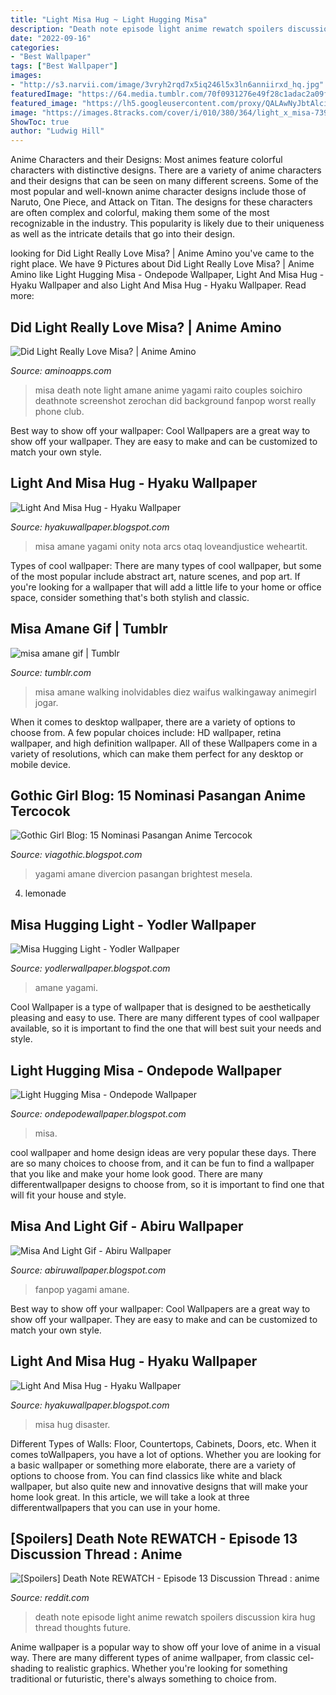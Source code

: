 ```yaml
---
title: "Light Misa Hug ~ Light Hugging Misa"
description: "Death note episode light anime rewatch spoilers discussion kira hug thread thoughts future"
date: "2022-09-16"
categories:
- "Best Wallpaper"
tags: ["Best Wallpaper"]
images:
- "http://s3.narvii.com/image/3vryh2rqd7x5iq246l5x3ln6anniirxd_hq.jpg"
featuredImage: "https://64.media.tumblr.com/70f0931276e49f28c1adac2a09fd112e/tumblr_moibw40TWX1raspzao1_500.gifv"
featured_image: "https://lh5.googleusercontent.com/proxy/QALAwNyJbtAlcib5nYN5DUHk7jsyyGdG4YVRz9BA7qXQz7R8EUR7eSkLnuMbwsFc5_KPVDQHutclyy9k6ALT3yXyAso6YRmH3mjKWtUwgEptorx_SJLufxcX_KUMXKXXnsld35n8Bj6t6gM3ee-ZlKIbkZSQbyKMkfMKefT2rQ=w1200-h630-p-k-no-nu"
image: "https://images.8tracks.com/cover/i/010/380/364/light_x_misa-7397.jpg?rect=0,114,564,564&amp;q=98&amp;fm=jpg&amp;fit=max&amp;w=960&amp;h=960"
ShowToc: true
author: "Ludwig Hill"
---
```



Anime Characters and their Designs: Most animes feature colorful characters with distinctive designs.
There are a variety of anime characters and their designs that can be seen on many different screens. Some of the most popular and well-known anime character designs include those of Naruto, One Piece, and Attack on Titan. The designs for these characters are often complex and colorful, making them some of the most recognizable in the industry. This popularity is likely due to their uniqueness as well as the intricate details that go into their design.

	

		
looking for Did Light Really Love Misa? | Anime Amino you've came to the right place. We have 9 Pictures about Did Light Really Love Misa? | Anime Amino like Light Hugging Misa - Ondepode Wallpaper, Light And Misa Hug - Hyaku Wallpaper and also Light And Misa Hug - Hyaku Wallpaper. Read more:
		
    
## Did Light Really Love Misa? | Anime Amino

<img loading=lazy src="http://s3.narvii.com/image/3vryh2rqd7x5iq246l5x3ln6anniirxd_hq.jpg" onerror="this.onerror=null;this.src='https://tse3.mm.bing.net/th?id=OIP.j9_xq7Q7Zq7aSKEf4QV19AHaEK&amp;pid=15.1';" alt="Did Light Really Love Misa? | Anime Amino">

_Source: aminoapps.com_

>misa death note light amane anime yagami raito couples soichiro deathnote screenshot zerochan did background fanpop worst really phone club. 

	

Best way to show off your wallpaper:
Cool Wallpapers are a great way to show off your wallpaper. They are easy to make and can be customized to match your own style.

    
## Light And Misa Hug - Hyaku Wallpaper

<img loading=lazy src="https://i.pinimg.com/originals/80/a6/8e/80a68e2f15991e77936133435158f4a2.png" onerror="this.onerror=null;this.src='https://tse3.mm.bing.net/th?id=OIP.DdiDQx51FOvMxWkp7vt9PAHaJZ&amp;pid=15.1';" alt="Light And Misa Hug - Hyaku Wallpaper">

_Source: hyakuwallpaper.blogspot.com_

>misa amane yagami onity nota arcs otaq loveandjustice weheartit. 

	

Types of cool wallpaper:
There are many types of cool wallpaper, but some of the most popular include abstract art, nature scenes, and pop art. If you're looking for a wallpaper that will add a little life to your home or office space, consider something that's both stylish and classic.

    
## Misa Amane Gif | Tumblr

<img loading=lazy src="https://64.media.tumblr.com/ff9ebcd9ee032d40f606a9801416d051/tumblr_p2fi3v5iNF1w60dauo1_540.gifv" onerror="this.onerror=null;this.src='https://tse2.mm.bing.net/th?id=OIP.Jgk__81daCZokbvxcdJXhQHaEK&amp;pid=15.1';" alt="misa amane gif | Tumblr">

_Source: tumblr.com_

>misa amane walking inolvidables diez waifus walkingaway animegirl jogar. 

	

When it comes to desktop wallpaper, there are a variety of options to choose from. A few popular choices include: HD wallpaper, retina wallpaper, and high definition wallpaper. All of these Wallpapers come in a variety of resolutions, which can make them perfect for any desktop or mobile device. 

    
## Gothic Girl Blog: 15 Nominasi Pasangan Anime Tercocok

<img loading=lazy src="http://4.bp.blogspot.com/-zF-NeDbiS_I/VR95pEC3FHI/AAAAAAAAACU/ZdSxdVfzUIQ/s1600/312050-misa-amane-misa-and-light-yagami.jpg" onerror="this.onerror=null;this.src='https://tse3.mm.bing.net/th?id=OIP.LTCGmQydynF29VbhnHMJ_wHaFs&amp;pid=15.1';" alt="Gothic Girl Blog: 15 Nominasi Pasangan Anime Tercocok">

_Source: viagothic.blogspot.com_

>yagami amane divercion pasangan brightest mesela. 

	

4. lemonade 

    
## Misa Hugging Light - Yodler Wallpaper

<img loading=lazy src="https://images.8tracks.com/cover/i/010/380/364/light_x_misa-7397.jpg?rect=0,114,564,564&amp;q=98&amp;fm=jpg&amp;fit=max&amp;w=960&amp;h=960" onerror="this.onerror=null;this.src='https://tse4.mm.bing.net/th?id=OIP.9TY5DcE-fYJGVnzg_7TfcAEsEs&amp;pid=15.1';" alt="Misa Hugging Light - Yodler Wallpaper">

_Source: yodlerwallpaper.blogspot.com_

>amane yagami. 

	

Cool Wallpaper is a type of wallpaper that is designed to be aesthetically pleasing and easy to use. There are many different types of cool wallpaper available, so it is important to find the one that will best suit your needs and style.

    
## Light Hugging Misa - Ondepode Wallpaper

<img loading=lazy src="https://lh5.googleusercontent.com/proxy/QALAwNyJbtAlcib5nYN5DUHk7jsyyGdG4YVRz9BA7qXQz7R8EUR7eSkLnuMbwsFc5_KPVDQHutclyy9k6ALT3yXyAso6YRmH3mjKWtUwgEptorx_SJLufxcX_KUMXKXXnsld35n8Bj6t6gM3ee-ZlKIbkZSQbyKMkfMKefT2rQ=w1200-h630-p-k-no-nu" onerror="this.onerror=null;this.src='https://tse1.mm.bing.net/th?id=OIP.q6x1YcwceYXdkxhi6KCo7wHaE4&amp;pid=15.1';" alt="Light Hugging Misa - Ondepode Wallpaper">

_Source: ondepodewallpaper.blogspot.com_

>misa. 

	

cool wallpaper and home design ideas are very popular these days. There are so many choices to choose from, and it can be fun to find a wallpaper that you like and make your home look good. There are many differentwallpaper designs to choose from, so it is important to find one that will fit your house and style.

    
## Misa And Light Gif - Abiru Wallpaper

<img loading=lazy src="https://64.media.tumblr.com/70f0931276e49f28c1adac2a09fd112e/tumblr_moibw40TWX1raspzao1_500.gifv" onerror="this.onerror=null;this.src='https://tse3.mm.bing.net/th?id=OIP.VW3le92xA1dR5PHigo83nAHaDO&amp;pid=15.1';" alt="Misa And Light Gif - Abiru Wallpaper">

_Source: abiruwallpaper.blogspot.com_

>fanpop yagami amane. 

	

Best way to show off your wallpaper:
Cool Wallpapers are a great way to show off your wallpaper. They are easy to make and can be customized to match your own style.

    
## Light And Misa Hug - Hyaku Wallpaper

<img loading=lazy src="http://www.deathnotenews.com/uploads/1/7/3/9/17393465/3737112.png?303" onerror="this.onerror=null;this.src='https://tse3.mm.bing.net/th?id=OIP.U4g_-6QTb69xeEByKQSiOgHaId&amp;pid=15.1';" alt="Light And Misa Hug - Hyaku Wallpaper">

_Source: hyakuwallpaper.blogspot.com_

>misa hug disaster. 

	

Different Types of Walls: Floor, Countertops, Cabinets, Doors, etc.
When it comes toWallpapers, you have a lot of options. Whether you are looking for a basic wallpaper or something more elaborate, there are a variety of options to choose from. You can find classics like white and black wallpaper, but also quite new and innovative designs that will make your home look great. In this article, we will take a look at three differentwallpapers that you can use in your home.

    
## [Spoilers] Death Note REWATCH - Episode 13 Discussion Thread : Anime

<img loading=lazy src="http://i.imgur.com/gW3H3qk.png" onerror="this.onerror=null;this.src='https://tse4.mm.bing.net/th?id=OIP.B3gyhOaYlWADgpsLHlvI6QHaEN&amp;pid=15.1';" alt="[Spoilers] Death Note REWATCH - Episode 13 Discussion Thread : anime">

_Source: reddit.com_

>death note episode light anime rewatch spoilers discussion kira hug thread thoughts future. 

	

Anime wallpaper is a popular way to show off your love of anime in a visual way. There are many different types of anime wallpaper, from classic cel-shading to realistic graphics. Whether you're looking for something traditional or futuristic, there's always something to choice from.

